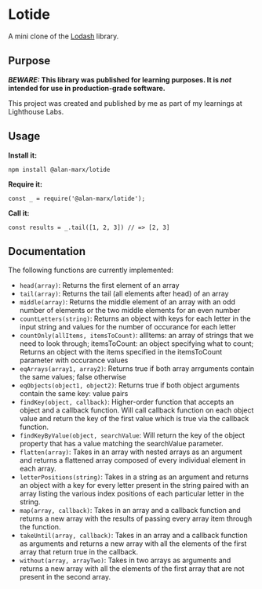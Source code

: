  # Lotide

A mini clone of the [Lodash](https://lodash.com) library.

## Purpose

**_BEWARE:_ This library was published for learning purposes. It is _not_ intended for use in production-grade software.**

This project was created and published by me as part of my learnings at Lighthouse Labs. 

## Usage

**Install it:**

`npm install @alan-marx/lotide`

**Require it:**

`const _ = require('@alan-marx/lotide');`

**Call it:**

`const results = _.tail([1, 2, 3]) // => [2, 3]`

## Documentation

The following functions are currently implemented:

* `head(array)`: Returns the first element of an array
* `tail(array)`: Returns the tail (all elements after head) of an array
* `middle(array)`: Returns the middle element of an array with an odd number of elements or the two middle elements for an even number
* `countLetters(string)`: Returns an object with keys for each letter in the input string and values for the number of occurance for each letter 
* `countOnly(allItems, itemsToCount)`: allItems: an array of strings that we need to look through; itemsToCount: an object specifying what to count; Returns an object with the items specified in the itemsToCount parameter with occurance values
* `eqArrays(array1, array2)`: Returns true if both array arrguments contain the same values; false otherwise
* `eqObjects(object1, object2)`: Returns true if both object arguments contain the same key: value pairs
* `findKey(object, callback)`: Higher-order function that accepts an object and a callback function. Will call callback function on each object value and return the key of the first value which is true via the callback function.
* `findKeyByValue(object, searchValue`: Will return the key of the object property that has a value matching the searchValue parameter.
* `flatten(array)`: Takes in an array with nested arrays as an argument and returns a flattened array composed of every individual element in each array.
* `letterPositions(string)`: Takes in a string as an argument and returns an object with a key for every letter present in the string paired with an array listing the various index positions of each particular letter in the string.
* `map(array, callback)`: Takes in an array and a callback function and returns a new array with the results of passing every array item through the function.
* `takeUntil(array, callback)`: Takes in an array and a callback function as arguments and returns a new array with all the elements of the first array that return true in the callback.
* `without(array, arrayTwo)`: Takes in two arrays as arguments and returns a new array with all the elements of the first array that are not present in the second array.

